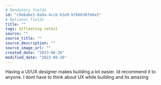 ```yaml
---
# Mandatory fields
id: "c9e6abe1-0a9a-4ccb-b1e9-b7b6636fe0a3"
# Optional fields
title: ""
tags: ${fleeting notes}
source: ""
source_title: ""
source_description: ""
source_image_url: ""
created_date: "2023-08-26"
modified_date: "2023-08-26"
---
```

Having a UI/UX designer makes building a lot easier. Id recommend it to anyone. I dont have to think about UX while building and its amazing